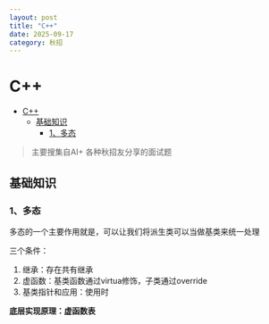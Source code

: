 ```yaml
---
layout: post
title: "C++"
date: 2025-09-17
category: 秋招
---
```


# C++
- [C++](#c)
  - [基础知识](#基础知识)
    - [1、多态](#1多态)

> 主要搜集自AI+ 各种秋招友分享的面试题

## 基础知识
### 1、多态
多态的一个主要作用就是，可以让我们将派生类可以当做基类来统一处理

三个条件：
1. 继承：存在共有继承
2. 虚函数：基类函数通过virtua修饰，子类通过override
3. 基类指针和应用：使用时

 **底层实现原理：虚函数表**
 
  